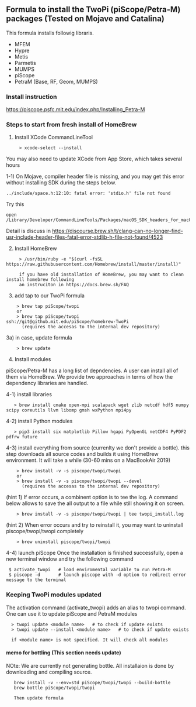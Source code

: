 ##  Formula to install the TwoPi (piScope/Petra-M) packages (Tested on Mojave and Catalina)

This formula installs followig libraris.

   * MFEM
   * Hypre
   * Metis
   * Parmetis
   * MUMPS
   * piScope
   * PetraM (Base, RF, Geom, MUMPS)
   
### Install instruction
  https://piscope.psfc.mit.edu/index.php/Installing_Petra-M
   
### Steps to start from fresh install of HomeBrew

1) Install XCode CommandLineTool
```
     > xcode-select --install
```     
   You may also need to update XCode from App Store, which takes several hours
   
1-1) On Mojave, compiler header file is missing, and you may get this error without installing SDK during the steps below.
```
../include/space.h:12:10: fatal error: 'stdio.h' file not found
```
Try this
```
open /Library/Developer/CommandLineTools/Packages/macOS_SDK_headers_for_macOS_10.14.pkg
```
Detail is discuss in https://discourse.brew.sh/t/clang-can-no-longer-find-usr-include-header-files-fatal-error-stdlib-h-file-not-found/4523

   
2) Install HomeBrew
```
     > /usr/bin/ruby -e "$(curl -fsSL https://raw.githubusercontent.com/Homebrew/install/master/install)"
     
     if you have old installation of HomeBrew, you may want to clean install homebrew following 
     an instruciton in https://docs.brew.sh/FAQ
```

3)  add tap to our TwoPi formula
```
    > brew tap piScope/twopi
    or
    > brew tap piScope/twopi ssh://git@github.mit.edu/piScope/homebrew-TwoPi
      (requires the accesas to the internal dev repository)
```

3a)  in case, update formula
```
    > brew update
```

4) Install modules

piScope/Petra-M has a long list of depndencies. A user can install all of them via HomeBrew.
We provide two approaches in terms of how the dependency libraries are handled.

4-1) install libraries
```
   > brew install cmake open-mpi scalapack wget zlib netcdf hdf5 numpy scipy coreutils llvm libomp gmsh wxPython mpi4py
```

4-2) install Python modules
```
   > pip3 install six matplotlib Pillow hgapi PyOpenGL netCDF4 PyPDF2 pdfrw future
```

4-3)  install everything from source (currenlty we don't provide a bottle). this step downloads all source codes and builds it using HomeBrew environment. It will take a while (30-60 mins on a MacBookAir 2019)
```
    > brew install -v -s piscope/twopi/twopi 
    or
    > brew install -v -s piscope/twopi/twopi --devel
      (requires the accesas to the internal dev repository)
```
(hint 1) If error occurs, a combinent option is to tee the log. A command below allows to save the all output to a file while still showing it on screen.
```
    > brew install -v -s piscope/twopi/twopi | tee twopi_install.log
```
(hint 2) When error occurs and try to reinstall it, you may want to uninstall piscope/twopi/twopi completely
```
    > brew uninstall piscope/twopi/twopi
```
4-4) launch piScope 
Once the installation is finished successfully, open a new terminal window and try the following command
```
 $ activate_twopi   # load enviromental variable to run Petra-M
 $ piscope -d       # launch piscope with -d option to redirect error message to the terminal
```


### Keeping TwoPi modules updated
The activation command (activate_twopi) adds an alias to twopi command. One can use it to
update piScope and PetraM modules

```
  > twopi update <module name>   # to check if update exists
  > twopi update --install <module name>   # to check if update exists

  if <module name> is not specified. It will check all modules

```

#### memo for bottling (This section needs update)
NOte: We are currently not generating bottle. All installaion is done by downloading and compiling source. 
```
   brew install -v --env=std piScope/twopi/twopi --build-bottle
   brew bottle piScope/twopi/twopi
   
   Then update formula
```

